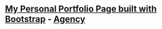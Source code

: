 # [My Personal Portfolio Page built with Bootstrap](http://htinlinnaung.com/) - [Agency](http://htinlinnaung.com/)
